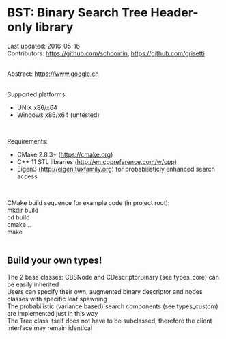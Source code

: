 # BST: Binary Search Tree Header-only library

Last updated: 2016-05-16 <br/>
Contributors: https://github.com/schdomin, https://github.com/grisetti <br/>
<br/>

Abstract: https://www.google.ch <br/>
<br/>

Supported platforms: <br/>
- UNIX x86/x64 <br/>
- Windows x86/x64 (untested) <br/>
<br/>

Requirements: <br/>
- CMake 2.8.3+ (https://cmake.org) <br/>
- C++ 11 STL libraries (http://en.cppreference.com/w/cpp) <br/>
- Eigen3 (http://eigen.tuxfamily.org) for probabilisticly enhanced search access <br/>
<br/>

CMake build sequence for example code (in project root): <br/>
mkdir build <br/>
cd build <br/>
cmake .. <br/>
make <br/>
<br/>

## Build your own types!
The 2 base classes: CBSNode and CDescriptorBinary (see types_core) can be easily inherited <br/>
Users can specify their own, augmented binary descriptor and nodes classes with specific leaf spawning <br>
The probabilistic (variance based) search components (see types_custom) are implemented just in this way <br/>
The Tree class itself does not have to be subclassed, therefore the client interface may remain identical <br/>
